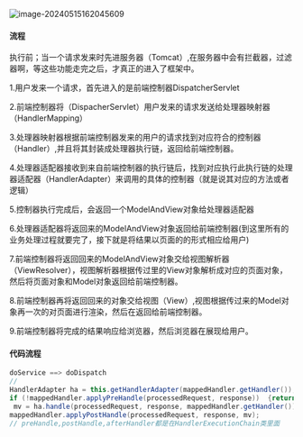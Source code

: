 ![image-20240515162045609](C:/Users/WSJ/Desktop/704Sync_dataStructure/dataStructure/%E9%9D%A2%E8%AF%95%E8%AF%9D%E6%9C%AF/SpringMVC.assets/image-20240515162045609.png)

#### 流程

执行前；当一个请求发来时先进服务器（Tomcat）,在服务器中会有拦截器，过滤器啊，等这些功能走完之后，才真正的进入了框架中。

1.用户发来一个请求，首先进入的是前端控制器DispatcherServlet

2.前端控制器将（DispacherServlet）用户发来的请求发送给处理器映射器（HandlerMapping）

3.处理器映射器根据前端控制器发来的用户的请求找到对应符合的控制器（Handler）,并且将其封装成处理器执行链，返回给前端控制器。

4.处理器适配器接收到来自前端控制器的执行链后，找到对应执行此执行链的处理器适配器（HandlerAdapter）来调用的具体的控制器（就是说其对应的方法或者逻辑）

5.控制器执行完成后，会返回一个ModelAndView对象给处理器适配器

6.处理器适配器将返回来的ModelAndView对象返回给前端控制器(到这里所有的业务处理过程就要完了，接下就是将结果以页面的的形式相应给用户)

7.前端控制器将返回回来的ModelAndView对象交给视图解析器（ViewResolver），视图解析器根据传过里的View对象解析成对应的页面对象，然后将页面对象和Model对象返回给前端控制器。

8.前端控制器再将返回回来的对象交给视图（View）,视图根据传过来的Model对象再一次的对页面进行渲染，然后在返回给前端控制器。

9.前端控制器将完成的结果响应给浏览器，然后浏览器在展现给用户。

#### 代码流程

```java
doService ==> doDispatch
// 
HandlerAdapter ha = this.getHandlerAdapter(mappedHandler.getHandler());
if (!mappedHandler.applyPreHandle(processedRequest, response))  {return;}
 mv = ha.handle(processedRequest, response, mappedHandler.getHandler());
mappedHandler.applyPostHandle(processedRequest, response, mv);
// preHandle,postHandle,afterHandler都是在HandlerExecutionChain类里面

```

